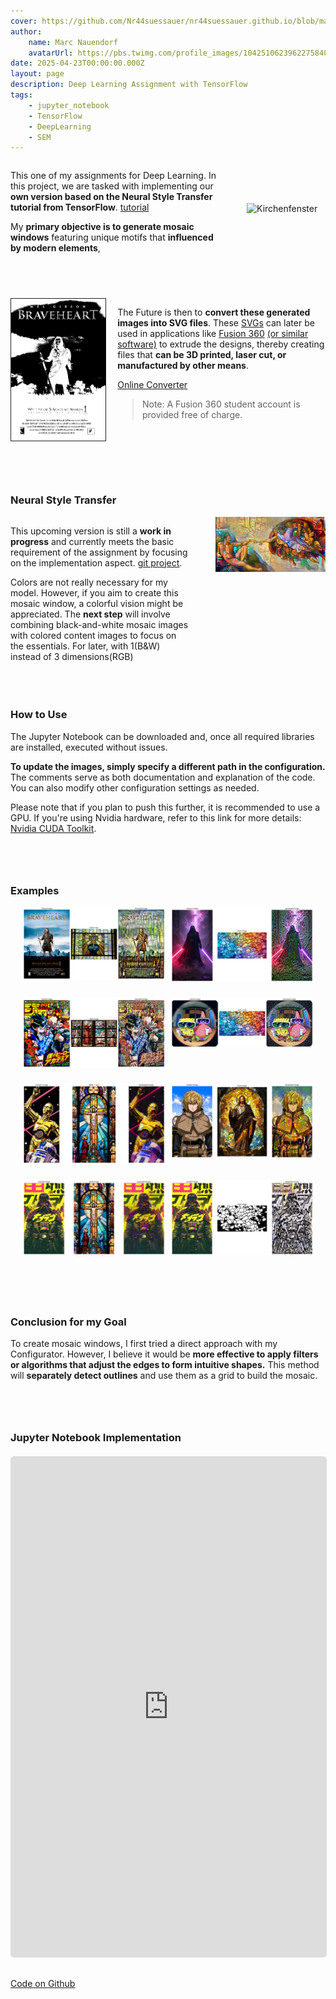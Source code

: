 ```yaml
---
cover: https://github.com/Nr44suessauer/nr44suessauer.github.io/blob/main/nuxt-app/assets/pictures/jupyter/generated_creation%20of%20adam_with_mosaik.jpg?raw=true
author:
    name: Marc Nauendorf
    avatarUrl: https://pbs.twimg.com/profile_images/1042510623962275840/1Iw_Mvud_400x400.jpg
date: 2025-04-23T00:00:00.000Z
layout: page
description: Deep Learning Assignment with TensorFlow
tags:
    - jupyter_notebook
    - TensorFlow
    - DeepLearning
    - SEM
---
```



<div style="display: flex; align-items: center;">
    <div style="flex: 1; padding-right: 20px;">
        <p>This one of my assignments for Deep Learning. In this project, we are tasked with implementing our <strong>own version based on the Neural Style Transfer tutorial from TensorFlow</strong>. <a href="https://www.tensorflow.org/tutorials/generative/style_transfer">tutorial</a></p>
        <p>My <strong>primary objective is to generate mosaic windows</strong> featuring unique motifs that <strong>influenced by modern elements</strong>, </p>
    </div>
    <div style="flex: 0 0 auto; margin-left: 20px; width: 25%;">
        <img src="https://upload.wikimedia.org/wikipedia/commons/thumb/5/5e/Kirchenfenster_Wasser.JPG/960px-Kirchenfenster_Wasser.JPG" alt="Kirchenfenster" style="width: 100%; height: auto;">
        <p style="font-size: 0.8em; text-align: center;"></p>
    </div>
</div>

<div style="display: flex; align-items: center; margin-top: 30px;">
        <p></p>
</div>

<div style="display: flex; align-items: flex-start;">
    <div style="flex: 0 0 30%; text-align: center;">
        <img src="https://raw.githubusercontent.com/Nr44suessauer/nr44suessauer.github.io/7c2c25b5f8ff496ce9876de4ca38563947168868/nuxt-app/assets/pictures/svg/1717856636_BraveHearth.jpg.svg" alt="Inverted SVG of BraveHeart" style="width: 100%; max-width: 225px; height: auto; border: 1px solid #ddd; border-radius: 0px; filter: invert(1);">
    </div>
    <div style="flex: 1; padding-left: 20px;">
        <p>The Future is then to <strong>convert these generated images into SVG files</strong>. These <a href="https://en.wikipedia.org/wiki/SVG">SVGs</a> can later be used in applications like <a href="https://www.autodesk.com/de/products/fusion-360/overview?term=1-YEAR&tab=subscription#top">Fusion 360</a> <a href="https://de.wikipedia.org/wiki/Liste_von_CAD-Programmen">(or similar software)</a> to extrude the designs, thereby creating files that <strong>can be 3D printed, laser cut, or manufactured by other means</strong>.</p>
        <p><a href="https://convertio.co/de/jpg-svg/">Online Converter</a></p>
        <blockquote>
            <p>Note: A Fusion 360 student account is provided free of charge.</p>
        </blockquote>
    </div>
</div>

<div style="display: flex; align-items: center; margin-top: 30px;">
        <p></p>
</div>

### **Neural Style Transfer**
<div style="display: flex; align-items: flex-start;">
    <div style="flex: 1; padding-right: 20px;">
        <p>This upcoming version is still a <strong>work in progress</strong> and currently meets the basic requirement of the assignment by focusing on the implementation aspect. <a href="https://github.com/Nr44suessauer/DeepLearning_assignment2/tree/main/DeepLearning_assignment3">git project</a>.</p>
        <p>Colors are not really necessary for my model. However, if you aim to create this mosaic window, a colorful vision might be appreciated. The <strong>next step</strong> will involve combining black-and-white mosaic images with colored content images to focus on the essentials. For later, with 1(B&W) instead of 3 dimensions(RGB)</p>
    </div>
    <div style="flex: 0 0 auto; margin-left: 20px; width: 35%;">
        <img src="https://github.com/Nr44suessauer/DeepLearning_assignment2/blob/main/DeepLearning_assignment3/generated_creation%20of%20adam_with_mosaik.jpg?raw=true" alt="Neural Style Mosaic" style="width: 100%; height: auto;">
    </div>
</div>

<div style="display: flex; align-items: center; margin-top: 10px;">
        <p></p>
</div>

### **How to Use**
The Jupyter Notebook can be downloaded and, once all required libraries are installed, executed without issues. 

**To update the images, simply specify a different path in the configuration.** The comments serve as both documentation and explanation of the code. You can also modify other configuration settings as needed. 

Please note that if you plan to push this further, it is recommended to use a GPU. If you're using Nvidia hardware, refer to this link for more details: <a href="https://developer.nvidia.com/cuda-toolkit">Nvidia CUDA Toolkit</a>.

<div style="display: flex; align-items: center; margin-top: 30px;">
        <p></p>
</div>

### **Examples**

<div style="display: flex; flex-wrap: wrap; gap: 10px; justify-content: center;">
    <div style="flex: 0 1 45%; max-width: 45%;">
        <img src="https://github.com/Nr44suessauer/nr44suessauer.github.io/blob/main/nuxt-app/assets/pictures/jupyter/generated/BraveHeart.png?raw=true" alt="Best Result" style="width: 100%; height: auto;">
        <p style="text-align: center; font-size: 0.9em;"></p>
    </div>
    <div style="flex: 0 1 45%; max-width: 45%;">
        <img src="https://github.com/Nr44suessauer/nr44suessauer.github.io/blob/main/nuxt-app/assets/pictures/jupyter/generated/Generated_revan.png?raw=true" alt="Chobi 10 Steps" style="width: 100%; height: auto;">
        <p style="text-align: center; font-size: 0.9em;"></p>
    </div>
    <div style="flex: 0 1 45%; max-width: 45%;">
        <img src="https://github.com/Nr44suessauer/nr44suessauer.github.io/blob/main/nuxt-app/assets/pictures/jupyter/generated/MyHeroGenerated.png?raw=true" alt="Composition 7 with Red" style="width: 100%; height: auto;">
        <p style="text-align: center; font-size: 0.9em;"></p>
    </div>
    <div style="flex: 0 1 45%; max-width: 45%;">
        <img src="https://github.com/Nr44suessauer/nr44suessauer.github.io/blob/main/nuxt-app/assets/pictures/jupyter/generated/spongebob_generated.png?raw=true" alt="Great Wave at Kanagawa" style="width: 100%; height: auto;">
        <p style="text-align: center; font-size: 0.9em;"></p>
    </div>
    <div style="flex: 0 1 45%; max-width: 45%;">
        <img src="https://github.com/Nr44suessauer/nr44suessauer.github.io/blob/main/nuxt-app/assets/pictures/jupyter/generated/starwars_generated.png?raw=true" alt="Creation of Adam with Mosaic" style="width: 100%; height: auto;">
        <p style="text-align: center; font-size: 0.9em;"></p>
    </div>
    <div style="flex: 0 1 45%; max-width: 45%;">
        <img src="https://github.com/Nr44suessauer/nr44suessauer.github.io/blob/main/nuxt-app/assets/pictures/jupyter/generated/torfin_generated.png?raw=true" alt="Mona Lisa with Mosaic" style="width: 100%; height: auto;">
        <p style="text-align: center; font-size: 0.9em;"></p>
    </div>
    <div style="flex: 0 1 45%; max-width: 45%;">
        <img src="https://github.com/Nr44suessauer/nr44suessauer.github.io/blob/main/nuxt-app/assets/pictures/jupyter/generated/vader.png?raw=true" alt="Starry Night" style="width: 100%; height: auto;">
        <p style="text-align: center; font-size: 0.9em;"></p>
    </div>
    <div style="flex: 0 1 45%; max-width: 45%;">
        <img src="https://github.com/Nr44suessauer/nr44suessauer.github.io/blob/main/nuxt-app/assets/pictures/jupyter/generated/vader2.png?raw=true" alt="Tubingen with Starry Night" style="width: 100%; height: auto;">
        <p style="text-align: center; font-size: 0.9em;"></p>
    </div>
</div>

<div style="display: flex; align-items: center; margin-top: 30px;">
        <p></p>
</div>

### **Conclusion for my Goal** 
To create mosaic windows, I first tried a direct approach with my Configurator. However, I believe it would be **more effective to apply filters or algorithms that adjust the edges to form intuitive shapes.** This method will **separately detect outlines** and use them as a grid to build the mosaic.

<div style="display: flex; align-items: center; margin-top: 30px;">
        <p></p>
</div>

### **Jupyter Notebook Implementation**

<div style="margin-top: 20px; margin-bottom: 30px;">
    <iframe 
        src="https://nbviewer.org/github/Nr44suessauer/DeepLearning_assignment2/blob/main/DeepLearning_assignment3/Assignment_3_mnauendo.ipynb" 
        width="100%" 
        height="800px" 
        style="border: 1px solid #ddd; border-radius: 5px; overflow: hidden;">
    </iframe>
    <p style="text-align: center; margin-top: 10px;">
    </p>
</div>

[Code on Github](https://github.com/Nr44suessauer/DeepLearning_assignment2/tree/main/DeepLearning_assignment3)
